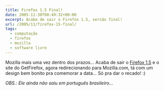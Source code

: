 ```yaml
---
title: Firefox 1.5 Final!
date: 2005-11-30T00:49:32+00:00
excerpt: Acaba de sair o Firefox 1.5, versão final!
url: /2005/11/firefox-15-final/
tags:
  - computação
  - firefox
  - mozilla
  - software livre
---
```


Mozilla mais uma vez dentro dos prazos… Acaba de sair o [Firefox 1.5][1] e o site do GetFirefox, agora redirecionando para Mozilla.com, tá com um design bem bonito pra comemorar a data… Só pra dar o recado! :)

_OBS.: Ele ainda não saiu em português brasileiro…_

[1]: http://www.getfirefox.com
